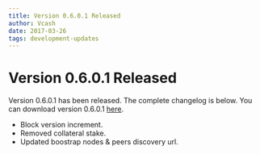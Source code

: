 ```yaml
---
title: Version 0.6.0.1 Released
author: Vcash
date: 2017-03-26
tags: development-updates
---
```

# Version 0.6.0.1 Released
Version 0.6.0.1 has been released. The complete changelog is below. You can
download version 0.6.0.1 [here](https://vcash.info/downloads).

- Block version increment.
- Removed collateral stake.
- Updated boostrap nodes & peers discovery url.
